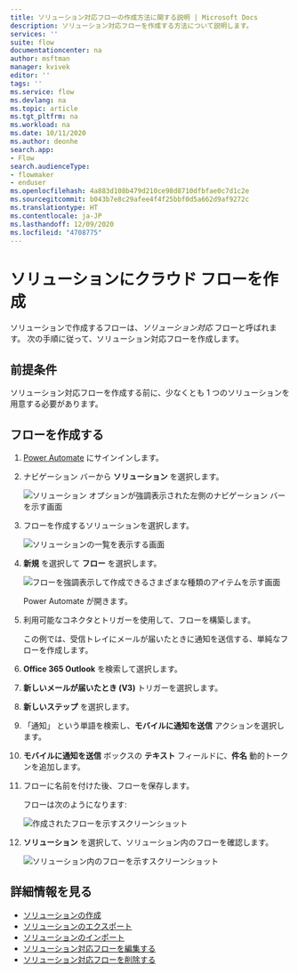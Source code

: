 ```yaml
---
title: ソリューション対応フローの作成方法に関する説明 | Microsoft Docs
description: ソリューション対応フローを作成する方法について説明します。
services: ''
suite: flow
documentationcenter: na
author: msftman
manager: kvivek
editor: ''
tags: ''
ms.service: flow
ms.devlang: na
ms.topic: article
ms.tgt_pltfrm: na
ms.workload: na
ms.date: 10/11/2020
ms.author: deonhe
search.app:
- Flow
search.audienceType:
- flowmaker
- enduser
ms.openlocfilehash: 4a883d108b479d210ce98d8710dfbfae0c7d1c2e
ms.sourcegitcommit: b043b7e8c29afee4f4f25bbf0d5a662d9af9272c
ms.translationtype: HT
ms.contentlocale: ja-JP
ms.lasthandoff: 12/09/2020
ms.locfileid: "4708775"
---
```

# <a name="create-a-cloud-flow-in-a-solution"></a>ソリューションにクラウド フローを作成


ソリューションで作成するフローは、*ソリューション対応* フローと呼ばれます。 次の手順に従って、ソリューション対応フローを作成します。

## <a name="prerequisites"></a>前提条件

ソリューション対応フローを作成する前に、少なくとも 1 つのソリューションを用意する必要があります。

## <a name="create-the-flow"></a>フローを作成する 

1. [Power Automate](https://flow.microsoft.com) にサインインします。
1. ナビゲーション バーから **ソリューション** を選択します。

   ![ソリューション オプションが強調表示された左側のナビゲーション バーを示す画面](./media/create-flow-solution/select-solutions-from-left-nav.png)

1. フローを作成するソリューションを選択します。

   ![ソリューションの一覧を表示する画面](./media/create-flow-solution/new-solution-created.png)

1. **新規** を選択して **フロー** を選択します。

   ![フローを強調表示して作成できるさまざまな種類のアイテムを示す画面](./media/create-flow-solution/select-new-flow.png)

   Power Automate が開きます。

1. 利用可能なコネクタとトリガーを使用して、フローを構築します。

   この例では、受信トレイにメールが届いたときに通知を送信する、単純なフローを作成します。
1. **Office 365 Outlook** を検索して選択します。
1. **新しいメールが届いたとき (V3)** トリガーを選択します。
1. **新しいステップ** を選択します。
1. 「通知」 という単語を検索し、**モバイルに通知を送信** アクションを選択します。
1. **モバイルに通知を送信** ボックスの **テキスト** フィールドに、**件名** 動的トークンを追加します。
1. フローに名前を付けた後、フローを保存します。

   フローは次のようになります:

   ![作成されたフローを示すスクリーンショット](./media/create-flow-solution/new-email-notification-flow.png)
   
1. **ソリューション** を選択して、ソリューション内のフローを確認します。

   ![ソリューション内のフローを示すスクリーンショット](./media/create-flow-solution/new-flow-inside-solution.png)

## <a name="learn-more"></a>詳細情報を見る

* [ソリューションの作成](./overview-solution-flows.md)
* [ソリューションのエクスポート](./export-flow-solution.md)
* [ソリューションのインポート](./import-flow-solution.md)
* [ソリューション対応フローを編集する](./edit-solution-aware-flow.md)
* [ソリューション対応フローを削除する](./remove-solution-aware-flow.md)
